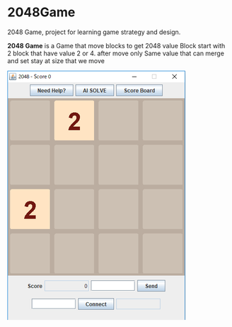 # 2048Game
2048 Game, project for learning game strategy and design.

**2048 Game** is a Game that move blocks to get 2048 value Block start with 2 block that have value 2 or 4. 
after move only Same value that can merge and set stay at size that we move

![alt text](https://github.com/poorinp/poorinp.github.io/blob/master/src/pic01.png)

